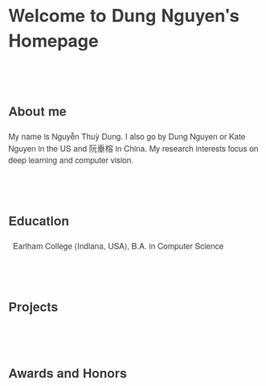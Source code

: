 <content style="color:#3e3f40; font-family:Helvetica Neue;">
  <h1 style="font-size:35px">Welcome to Dung Nguyen's Homepage</h1>
  <br/>
  <br/>
  <h2 style="font-size:25px">About me</h2>
    <p style="font-size:16px;">
    My name is Nguyễn Thuỳ Dung. I also go by Dung Nguyen or Kate Nguyen in the US and 阮垂榕 in China. My research interests focus on deep learning and computer vision.
    </p>
  <br/>
  <br/>

  <h2 style="font-size:25px">Education</h2>
    <p style="font-size:16px;">
      <i class="fas fa-graduation-cap fa-lg" style="color: rgb(70,70,70)"></i>&nbsp; Earlham College (Indiana, USA), B.A. in Computer Science
    </p>                                                                     
  <br/>
  <br/>

  <h2 style="font-size:25px">Projects</h2>
    <p style="font-size:16px;">
    </p>
  <br/>
  <br/>

  <h2 style="font-size:25px">Awards and Honors</h2>
    <p style="font-size:16px;">
    </p>
  <br/>
  <br/>
</content>
